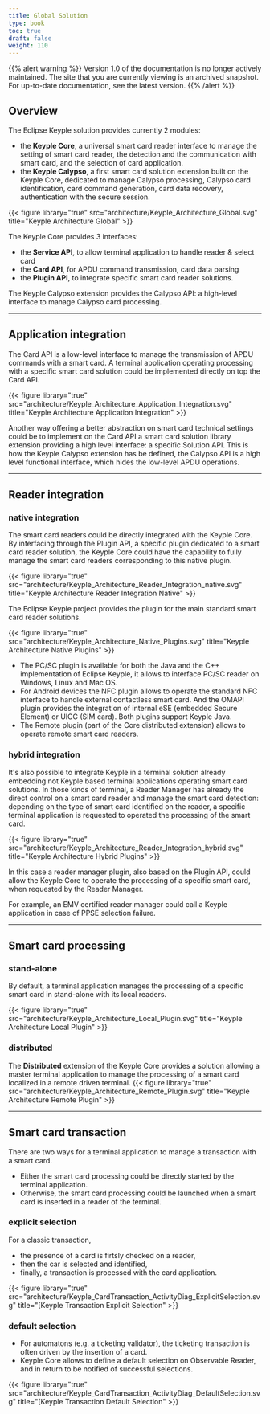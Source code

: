 ```yaml
---
title: Global Solution
type: book
toc: true
draft: false
weight: 110
---
```

{{% alert warning %}}
Version 1.0 of the documentation is no longer actively maintained. The site that you are currently viewing is an archived snapshot. For up-to-date documentation, see the latest version.
{{% /alert %}}

## Overview

The Eclipse Keyple solution provides currently 2 modules:
 - the **Keyple Core**, a universal smart card reader interface to manage the setting of smart card reader, the detection and the communication with smart card, and the selection of card application.
 - the **Keyple Calypso**, a first smart card solution extension built on the Keyple Core, dedicated to manage Calypso processing, Calypso card identification, card command generation, card data recovery, authentication with the secure session.

{{< figure library="true" src="architecture/Keyple_Architecture_Global.svg" title="Keyple Architecture Global" >}}

The Keyple Core provides 3 interfaces:
 - the **Service API**, to allow terminal application to handle reader & select card
 - the **Card API**, for APDU command transmission, card data parsing
 - the **Plugin API**, to integrate specific smart card reader solutions.

The Keyple Calypso extension provides the Calypso API: a high-level interface to manage Calypso card processing.

---
## Application integration

The Card API is a low-level interface to manage the transmission of APDU commands with a smart card.
A terminal application operating processing with a specific smart card solution could be implemented directly on top the Card API.

{{< figure library="true" src="architecture/Keyple_Architecture_Application_Integration.svg" title="Keyple Architecture Application Integration" >}}

Another way offering a better abstraction on smart card technical settings could be to implement on the Card API a smart card solution library extension providing a high level interface: a specific Solution API.
This is how the Keyple Calypso extension has be defined, the Calypso API is a high level functional interface, which hides the low-level APDU operations.

---
## Reader integration

### native integration

The smart card readers could be directly integrated with the Keyple Core. By interfacing through the Plugin API, a specific plugin dedicated to a smart card reader solution, the Keyple Core could have the capability to fully manage the smart card readers corresponding to this native plugin.

{{< figure library="true" src="architecture/Keyple_Architecture_Reader_Integration_native.svg" title="Keyple Architecture Reader Integration Native" >}}

The Eclipse Keyple project provides the plugin for the main standard smart card reader solutions.

{{< figure library="true" src="architecture/Keyple_Architecture_Native_Plugins.svg" title="Keyple Architecture Native Plugins" >}}

 - The PC/SC plugin is available for both the Java and the C++ implementation of Eclipse Keyple, it allows to interface PC/SC reader on Windows, Linux and Mac OS.
 - For Android devices the NFC plugin allows to operate the standard NFC interface to handle external contactless smart card. And the OMAPI plugin provides the integration of internal eSE (embedded Secure Element) or UICC (SIM card). Both plugins support Keyple Java.
 - The Remote plugin (part of the Core distributed extension) allows to operate remote smart card readers.

### hybrid integration

It's also possible to integrate Keyple in a terminal solution already embedding not Keyple based terminal applications operating smart card solutions. In those kinds of terminal, a Reader Manager has already the direct control on a smart card reader and manage the smart card detection: depending on the type of smart card identified on the reader, a specific terminal application is requested to operated the processing of the smart card.

{{< figure library="true" src="architecture/Keyple_Architecture_Reader_Integration_hybrid.svg" title="Keyple Architecture Hybrid Plugins" >}}

In this case a reader manager plugin, also based on the Plugin API, could allow the Keyple Core to operate the processing of a specific smart card, when requested by the Reader Manager.

For example, an EMV certified reader manager could call a Keyple application in case of PPSE selection failure.

---
## Smart card processing
### stand-alone
By default, a terminal application manages the processing of a specific smart card in stand-alone with its local readers.

{{< figure library="true" src="architecture/Keyple_Architecture_Local_Plugin.svg" title="Keyple Architecture Local Plugin" >}}

### distributed
The **Distributed** extension of the Keyple Core provides a solution allowing a master terminal application to manage the processing of a smart card localized in a remote driven terminal.
{{< figure library="true" src="architecture/Keyple_Architecture_Remote_Plugin.svg" title="Keyple Architecture Remote Plugin" >}}

---
## Smart card transaction
There are two ways for a terminal application to manage a transaction with a smart card.
 - Either the smart card processing could be directly started by the terminal application.
 - Otherwise, the smart card processing could be launched when a smart card is inserted in a reader of the terminal.
 
### explicit selection
For a classic transaction,
 - the presence of a card is firtsly checked on a reader,
 - then the car is selected and identified,
 - finally, a transaction is processed with the card application.

{{< figure library="true" src="architecture/Keyple_CardTransaction_ActivityDiag_ExplicitSelection.svg" title="[Keyple Transaction Explicit Selection" >}}
 
### default selection
 - For automatons (e.g. a ticketing validator), the ticketing transaction is often driven by the insertion of a card.
 - Keyple Core allows to define a default selection on Observable Reader, and in return to be notified of successful selections.

{{< figure library="true" src="architecture/Keyple_CardTransaction_ActivityDiag_DefaultSelection.svg" title="[Keyple Transaction Default Selection" >}}
